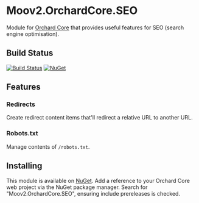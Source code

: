# Moov2.OrchardCore.SEO

Module for [Orchard Core](https://github.com/OrchardCMS/OrchardCore) that provides useful features for SEO (search engine optimisation).

## Build Status

[![Build Status](https://secure.travis-ci.org/moov2/Moov2.OrchardCore.SEO.png?branch=master)](http://travis-ci.org/moov2/Moov2.OrchardCore.SEO) [![NuGet](https://img.shields.io/nuget/v/Moov2.OrchardCore.SEO.svg)](https://www.nuget.org/packages/Moov2.OrchardCore.SEO)

## Features

### Redirects

Create redirect content items that'll redirect a relative URL to another URL.

### Robots.txt

Manage contents of `/robots.txt`.

## Installing

This module is available on [NuGet](https://www.nuget.org/packages/Moov2.OrchardCore.SEO). Add a reference to your Orchard Core web project via the NuGet package manager. Search for "Moov2.OrchardCore.SEO", ensuring include prereleases is checked.
